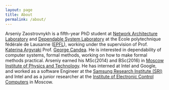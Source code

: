 ```yaml
---
layout: page
title: About
permalink: /about/
---
```


Arseniy Zaostrovnykh is a fifth-year PhD student at [Network Architecture Laboratory](https://nal.epfl.ch)
and [Dependable System Laboratory](https://dslab.epfl.ch)
at the École polytechnique fédérale de Lausanne ([EPFL](https://epfl.ch)),
working under the supervision of Prof. [Katerina Argyraki](https://people.epfl.ch/katerina.argyraki)
Prof. [George Candea](https://dslab.epfl.ch/people/candea/).
He is interested in dependability of computer systems, formal methods,
working on how to make formal methods practical.
Arseniy earned his MSc(2014) and BSc(2016) in [Moscow Institute of Physics and Technology](https://mipt.ru/english/).
He has interned at Intel and Google, and worked as a software Engineer at
the [Samsung Research Institute (SRI)](https://research.samsung.com/srr) and Intel and as a junior researcher
at the [Institute of Electronic Control Computers](http://www.ineum.ru/) in Moscow.

